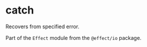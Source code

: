 # catch

Recovers from specified error.

Part of the `Effect` module from the `@effect/io` package.
